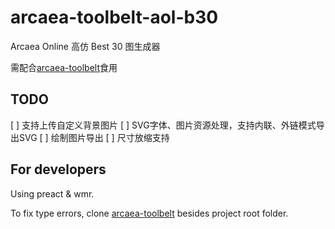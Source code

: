 # arcaea-toolbelt-aol-b30

Arcaea Online 高仿 Best 30 图生成器

需配合[arcaea-toolbelt](https://darrendanielday.github.io/arcaea-toolbelt/#b30)食用


##  TODO

[ ] 支持上传自定义背景图片
[ ] SVG字体、图片资源处理，支持内联、外链模式导出SVG
[ ] 绘制图片导出
[ ] 尺寸放缩支持

## For developers

Using preact & wmr.

To fix type errors, clone [arcaea-toolbelt](https://github.com/DarrenDanielDay/arcaea-toolbelt/) besides project root folder.